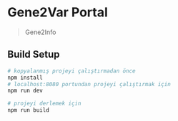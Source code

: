 # Gene2Var Portal

> Gene2Info

## Build Setup

```bash
# kopyalanmış projeyi çalıştırmadan önce
npm install
# localhost:8080 portundan projeyi çalıştırmak için
npm run dev

# projeyi derlemek için
npm run build
```
